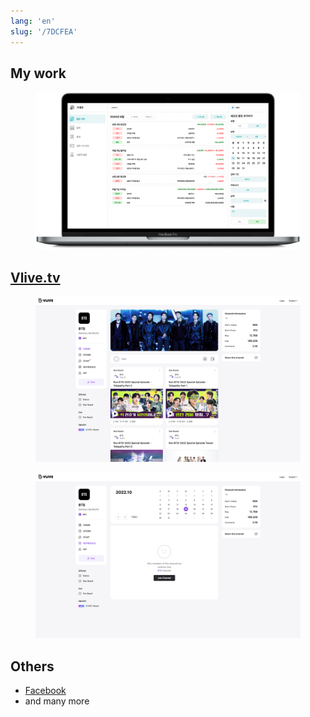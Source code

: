 ```yaml
---
lang: 'en'
slug: '/7DCFEA'
---
```


## My work


<figure>

![A7416A.png](./../.././docs/assets/A7416A.png)


</figure>

## [Vlive.tv](https://vlive.tv)


<figure>

![3CF24C.png](./../.././docs/assets/3CF24C.png)


</figure>

<figure>

![6BD54D.png](./../.././docs/assets/6BD54D.png)


</figure>

## Others

- [Facebook](https://facebook.com)
- and many more

<head>
  <html lang="en-US"/>
</head>
